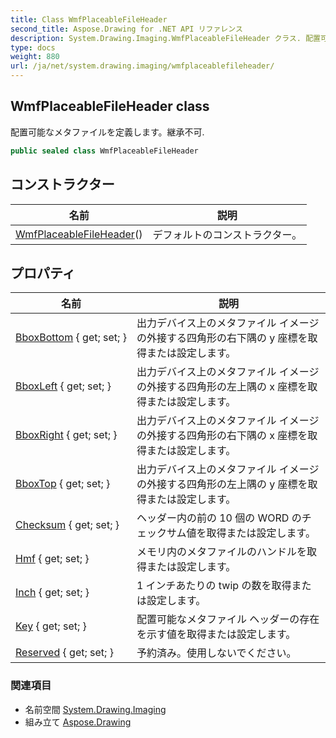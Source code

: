 ```yaml
---
title: Class WmfPlaceableFileHeader
second_title: Aspose.Drawing for .NET API リファレンス
description: System.Drawing.Imaging.WmfPlaceableFileHeader クラス. 配置可能なメタファイルを定義します継承不可.
type: docs
weight: 880
url: /ja/net/system.drawing.imaging/wmfplaceablefileheader/
---
```

## WmfPlaceableFileHeader class

配置可能なメタファイルを定義します。継承不可.

```csharp
public sealed class WmfPlaceableFileHeader
```

## コンストラクター

| 名前 | 説明 |
| --- | --- |
| [WmfPlaceableFileHeader](wmfplaceablefileheader/)() | デフォルトのコンストラクター。 |

## プロパティ

| 名前 | 説明 |
| --- | --- |
| [BboxBottom](../../system.drawing.imaging/wmfplaceablefileheader/bboxbottom/) { get; set; } | 出力デバイス上のメタファイル イメージの外接する四角形の右下隅の y 座標を取得または設定します。 |
| [BboxLeft](../../system.drawing.imaging/wmfplaceablefileheader/bboxleft/) { get; set; } | 出力デバイス上のメタファイル イメージの外接する四角形の左上隅の x 座標を取得または設定します。 |
| [BboxRight](../../system.drawing.imaging/wmfplaceablefileheader/bboxright/) { get; set; } | 出力デバイス上のメタファイル イメージの外接する四角形の右下隅の x 座標を取得または設定します。 |
| [BboxTop](../../system.drawing.imaging/wmfplaceablefileheader/bboxtop/) { get; set; } | 出力デバイス上のメタファイル イメージの外接する四角形の左上隅の y 座標を取得または設定します。 |
| [Checksum](../../system.drawing.imaging/wmfplaceablefileheader/checksum/) { get; set; } | ヘッダー内の前の 10 個の WORD のチェックサム値を取得または設定します。 |
| [Hmf](../../system.drawing.imaging/wmfplaceablefileheader/hmf/) { get; set; } | メモリ内のメタファイルのハンドルを取得または設定します。 |
| [Inch](../../system.drawing.imaging/wmfplaceablefileheader/inch/) { get; set; } | 1 インチあたりの twip の数を取得または設定します。 |
| [Key](../../system.drawing.imaging/wmfplaceablefileheader/key/) { get; set; } | 配置可能なメタファイル ヘッダーの存在を示す値を取得または設定します。 |
| [Reserved](../../system.drawing.imaging/wmfplaceablefileheader/reserved/) { get; set; } | 予約済み。使用しないでください。 |

### 関連項目

* 名前空間 [System.Drawing.Imaging](../../system.drawing.imaging/)
* 組み立て [Aspose.Drawing](../../)


